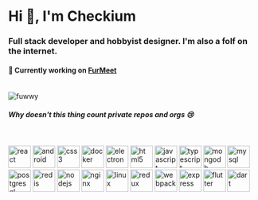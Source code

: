 <h1>Hi 👋, I'm Checkium</h1>
<h3>Full stack developer and hobbyist designer. I'm also a folf on the internet.</h3>

<h4>🔭 Currently working on <a href="https://github.com/FurMeet">FurMeet</a></h4>


<br/>
<a>
<img src="https://github-readme-stats.vercel.app/api?username=fuwwy&show_icons=true&theme=dracula&count_private=true&" alt="fuwwy" />
<h5>Why doesn't this thing count private repos and orgs 😢</h5>
</a>
<br/>

<img src="https://devicons.github.io/devicon/devicon.git/icons/react/react-original-wordmark.svg" alt="react" width="45" height="45"/> <img src="https://devicons.github.io/devicon/devicon.git/icons/android/android-original-wordmark.svg" alt="android" width="45" height="45"/> <img src="https://devicons.github.io/devicon/devicon.git/icons/css3/css3-original-wordmark.svg" alt="css3" width="45" height="45"/> <img src="https://devicons.github.io/devicon/devicon.git/icons/docker/docker-original-wordmark.svg" alt="docker" width="45" height="45"/> <img src="https://devicons.github.io/devicon/devicon.git/icons/electron/electron-original.svg" alt="electron" width="45" height="45"/> <img src="https://devicons.github.io/devicon/devicon.git/icons/html5/html5-original-wordmark.svg" alt="html5" width="45" height="45"/> <img src="https://devicons.github.io/devicon/devicon.git/icons/javascript/javascript-original.svg" alt="javascript" width="45" height="45"/> <img src="https://devicons.github.io/devicon/devicon.git/icons/typescript/typescript-original.svg" alt="typescript" width="45" height="45"/> <img src="https://devicons.github.io/devicon/devicon.git/icons/mongodb/mongodb-original-wordmark.svg" alt="mongodb" width="45" height="45"/> <img src="https://devicons.github.io/devicon/devicon.git/icons/mysql/mysql-original-wordmark.svg" alt="mysql" width="45" height="45"/> <img src="https://devicons.github.io/devicon/devicon.git/icons/postgresql/postgresql-original-wordmark.svg" alt="postgresql" width="45" height="45"/> <img src="https://devicons.github.io/devicon/devicon.git/icons/redis/redis-original-wordmark.svg" alt="redis" width="45" height="45"/> <img src="https://devicons.github.io/devicon/devicon.git/icons/nodejs/nodejs-original-wordmark.svg" alt="nodejs" width="45" height="45"/> <img src="https://devicons.github.io/devicon/devicon.git/icons/nginx/nginx-original.svg" alt="nginx" width="45" height="45"/> <img src="https://devicons.github.io/devicon/devicon.git/icons/linux/linux-original.svg" alt="linux" width="45" height="45"/> <img src="https://devicons.github.io/devicon/devicon.git/icons/redux/redux-original.svg" alt="redux" width="45" height="45"/> <img src="https://devicons.github.io/devicon/devicon.git/icons/webpack/webpack-original.svg" alt="webpack" width="45" height="45"/> <img src="https://devicons.github.io/devicon/devicon.git/icons/express/express-original-wordmark.svg" alt="express" width="45" height="45"/> <img src="https://cdn.jsdelivr.net/npm/simple-icons@3.1.0/icons/flutter.svg" alt="flutter" width="45" height="45"/> <img src="https://cdn.jsdelivr.net/npm/simple-icons@3.1.0/icons/dart.svg" alt="dart" width="45" height="45"/>
